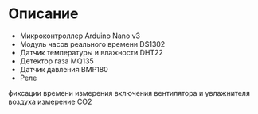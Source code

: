 # Описание

- Микроконтроллер Arduino Nano v3
- Модуль часов реального времени DS1302
- Датчик температуры и влажности DHT22
- Детектор газа MQ135
- Датчик давления BMP180
- Реле 


фиксации времени измерения 
включения вентилятора и увлажнителя воздуха 
измерение CO2 

